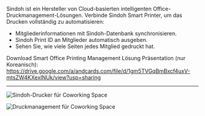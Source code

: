 Sindoh ist ein Hersteller von Cloud-basierten intelligenten Office-Druckmanagement-Lösungen. Verbinde Sindoh Smart Printer, um das Drucken vollständig zu automatisieren:

- Mitgliederinformationen mit Sindoh-Datenbank synchronisieren.
- Sindoh Print ID an Mitglieder automatisch ausgeben.
- Sehen Sie, wie viele Seiten jedes Mitglied gedruckt hat.

Download Smart Office Printing Management Lösung Präsentation (nur Koreanisch): https://drive.google.com/a/andcards.com/file/d/1gm5TVGqBmBxcf4uxV-mtsZW4KXexINUk/view?usp=sharing

---

![Sindoh-Drucker für Coworking Space](https://d7ccq1i35b0cj.cloudfront.net/andcards-integrations-sindoh-button-light-en-1920-1200.png)

![Druckmanagement für Coworking Space](https://d7ccq1i35b0cj.cloudfront.net/andcards-integrations-sindoh-pages-light-en-1920-1200.png)
